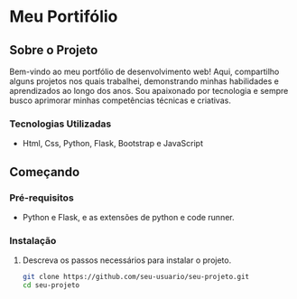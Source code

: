 # Meu Portifólio

## Sobre o Projeto

 Bem-vindo ao meu portfólio de desenvolvimento web! Aqui, compartilho alguns projetos nos quais trabalhei, demonstrando minhas habilidades e aprendizados ao longo dos anos. Sou apaixonado por tecnologia e sempre busco aprimorar minhas competências técnicas e criativas. 

### Tecnologias Utilizadas

- Html, Css, Python, Flask, Bootstrap e JavaScript

## Começando

### Pré-requisitos

- Python e Flask, e as extensões de python e code runner.

### Instalação

1. Descreva os passos necessários para instalar o projeto.
   ```sh
   git clone https://github.com/seu-usuario/seu-projeto.git
   cd seu-projeto
